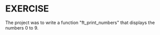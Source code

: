 # EXERCISE

The project was to write a function "ft_print_numbers" that displays the numbers 0 to 9.